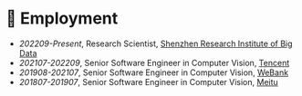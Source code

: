 # 🏢 Employment
- *202209-Present*, Research Scientist, [Shenzhen Research Institute of Big Data](http://www.sribd.cn/en)
- *202107-202209*, Senior Software Engineer in Computer Vision, [Tencent](https://www.tencent.com/en-us/)
- *201908-202107*, Senior Software Engineer in Computer Vision, [WeBank](https://www.webank.com/en/)
- *201807-201907*, Senior Software Engineer in Computer Vision, [Meitu](https://mtlab.meitu.com/en/?lang=en)
